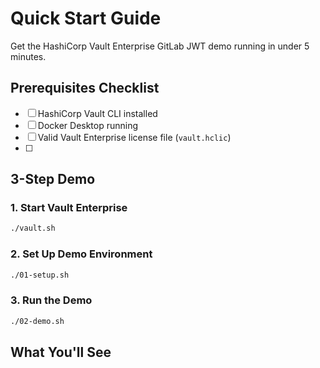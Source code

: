# Quick Start Guide

Get the HashiCorp Vault Enterprise GitLab JWT demo running in under 5 minutes.

## Prerequisites Checklist

- [ ] HashiCorp Vault CLI installed
- [ ] Docker Desktop running
- [ ] Valid Vault Enterprise license file (`vault.hclic`)
- [ ]

## 3-Step Demo

### 1. Start Vault Enterprise
```bash
./vault.sh
```

### 2. Set Up Demo Environment
```bash
./01-setup.sh
```

### 3. Run the Demo
```bash
./02-demo.sh
```

## What You'll See